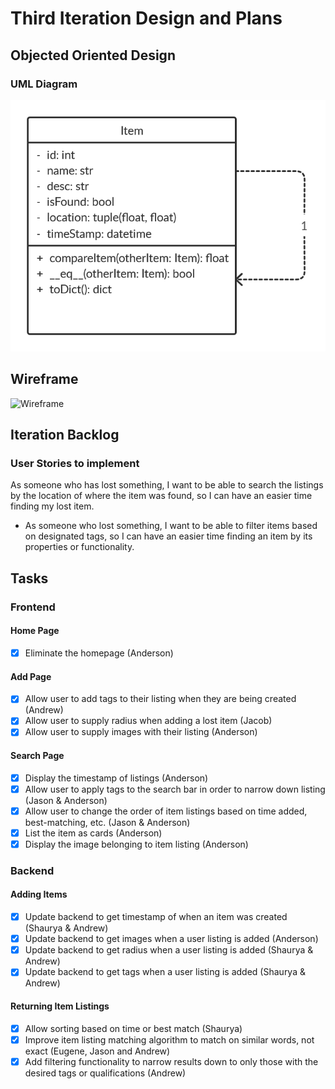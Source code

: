 # Third Iteration Design and Plans

## Objected Oriented Design

### UML Diagram

![UML Diagram](./additional/uml3.png)

## Wireframe

![Wireframe](./additional/wireframe3.bmp)

## Iteration Backlog

### User Stories to implement

As someone who has lost something, I want to be able to search the listings by the location of where the item was found, so I can have an easier time finding my lost item.
* As someone who lost something, I want to be able to filter items based on designated tags, so I can have an easier time finding an item by its properties or functionality.

## Tasks

### Frontend

#### Home Page

* [X] Eliminate the homepage (Anderson)

#### Add Page

* [X] Allow user to add tags to their listing when they are being created (Andrew)
* [X] Allow user to supply radius when adding a lost item (Jacob)
* [X] Allow user to supply images with their listing (Anderson)

#### Search Page

* [X] Display the timestamp of listings (Anderson)
* [X] Allow user to apply tags to the search bar in order to narrow down listing (Jason & Anderson)
* [X] Allow user to change the order of item listings based on time added, best-matching, etc. (Jason & Anderson)
* [X] List the item as cards (Anderson)
* [X] Display the image belonging to item listing (Anderson)

### Backend

#### Adding Items

* [X] Update backend to get timestamp of when an item was created (Shaurya & Andrew)
* [X] Update backend to get images when a user listing is added (Anderson)
* [X] Update backend to get radius when a user listing is added (Shaurya & Andrew)
* [X] Update backend to get tags when a user listing is added (Shaurya & Andrew)

#### Returning Item Listings

* [X] Allow sorting based on time or best match (Shaurya)
* [X] Improve item listing matching algorithm to match on similar words, not exact (Eugene, Jason and Andrew)
* [X] Add filtering functionality to narrow results down to only those with the desired tags or qualifications (Andrew)
